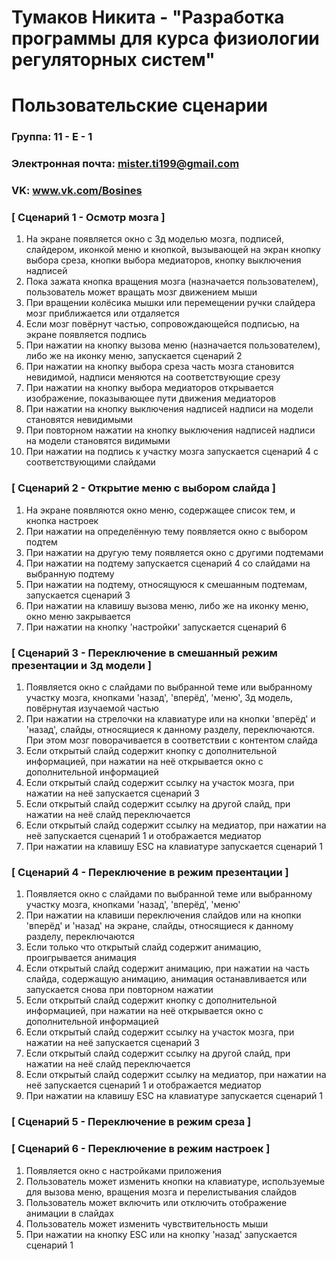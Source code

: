 # Тумаков Никита - "Разработка программы для курса физиологии регуляторных систем"
# Пользовательские сценарии

### Группа: 11 - Е - 1
### Электронная почта: mister.ti199@gmail.com
### VK: www.vk.com/Bosines


### [ Сценарий 1 - Осмотр мозга ]

1.  На экране появляется окно с 3д моделью мозга, подписей, слайдером, иконкой меню и кнопкой, вызывающей на экран кнопку выбора среза, кнопки выбора медиаторов, кнопку выключения надписей 
2.  Пока зажата кнопка вращения мозга (назначается пользователем), пользователь может вращать мозг движением мыши
3.  При вращении колёсика мышки или перемещении ручки слайдера мозг приближается или отдаляется
4.  Если мозг повёрнут частью, сопровождающейся подписью, на экране появляется подпись
5.  При нажатии на кнопку вызова меню (назначается пользователем), либо же на иконку меню, запускается сценарий 2
6.  При нажатии на кнопку выбора среза часть мозга становится невидимой, надписи меняются на соответствующие срезу
7.  При нажатии на кнопку выбора медиаторов открывается изображение, показывающее пути движения медиаторов
8.  При нажатии на кнопку выключения надписей надписи на модели становятся невидимыми
9.  При повторном нажатии на кнопку выключения надписей надписи на модели становятся видимыми
10. При нажатии на подпись к участку мозга запускается сценарий 4 с соответствующими слайдами

### [ Сценарий 2 - Открытие меню с выбором слайда ]

1. На экране появляются окно меню, содержащее список тем, и кнопка настроек
2. При нажатии на определённую тему появляется окно с выбором подтем
3. При нажатии на другую тему появляется окно с другими подтемами
4. При нажатии на подтему запускается сценарий 4 со слайдами на выбранную подтему
5. При нажатии на подтему, относящуюся к смешанным подтемам, запускается сценарий 3
5. При нажатии на клавишу вызова меню, либо же на иконку меню, окно меню закрывается
6. При нажатии на кнопку 'настройки' запускается сценарий 6

### [ Сценарий 3 - Переключение в смешанный режим презентации и 3д модели ]

1. Появляется окно с слайдами по выбранной теме или выбранному участку мозга, кнопками 'назад', 'вперёд', 'меню', 3д модель, повёрнутая изучаемой частью
2. При нажатии на стрелочки на клавиатуре или на кнопки 'вперёд' и 'назад', слайды, относящиеся к данному разделу, переключаются. При этом мозг поворачивается в соответствии с контентом слайда
5. Если открытый слайд содержит кнопку с дополнительной информацией, при нажатии на неё открывается окно с дополнительной информацией
6. Если открытый слайд содержит ссылку на участок мозга, при нажатии на неё запускается сценарий 3
7. Если открытый слайд содержит ссылку на другой слайд, при нажатии на неё слайд переключается
8. Если открытый слайд содержит ссылку на медиатор, при нажатии на неё запускается сценарий 1 и отображается медиатор
9. При нажатии на клавишу ESC на клавиатуре запускается сценарий 1

### [ Сценарий 4 - Переключение в режим презентации ]

1. Появляется окно с слайдами по выбранной теме или выбранному участку мозга, кнопками 'назад', 'вперёд', 'меню'
2. При нажатии на клавиши переключения слайдов или на кнопки 'вперёд' и 'назад' на экране, слайды, относящиеся к данному разделу, переключаются
3. Если только что открытый слайд содержит анимацию, проигрывается анимация
4. Если открытый слайд содержит анимацию, при нажатии на часть слайда, содержащую анимацию, анимация останавливается или запускается снова при повторном нажатии
5. Если открытый слайд содержит кнопку с дополнительной информацией, при нажатии на неё открывается окно с дополнительной информацией
6. Если открытый слайд содержит ссылку на участок мозга, при нажатии на неё запускается сценарий 3
7. Если открытый слайд содержит ссылку на другой слайд, при нажатии на неё слайд переключается
8. Если открытый слайд содержит ссылку на медиатор, при нажатии на неё запускается сценарий 1 и отображается медиатор
9. При нажатии на клавишу ESC на клавиатуре запускается сценарий 1

### [ Сценарий 5 - Переключение в режим среза ]


### [ Сценарий 6 - Переключение в режим настроек ]

1. Появляется окно с настройками приложения
2. Пользователь может изменить кнопки на клавиатуре, используемые для вызова меню, вращения мозга и перелистывания слайдов
3. Пользователь может включить или отключить отображение анимации в слайдах
4. Пользователь может изменить чувствительность мыши
5. При нажатии на кнопку ESC или на кнопку 'назад' запускается сценарий 1
